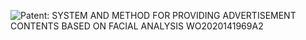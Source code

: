 ![Patent: SYSTEM AND METHOD FOR PROVIDING ADVERTISEMENT CONTENTS BASED ON FACIAL ANALYSIS WO2020141969A2](https://pirahansiah.com/site/Resume/Patents/SYSTEM%20AND%20METHOD%20FOR%20PROVIDING%20ADVERTISEMENT%20CONTENTS%20BASED%20ON%20FACIAL%20ANALYSIS%20WO2020141969A2)